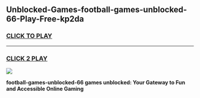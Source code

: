 
## Unblocked-Games-football-games-unblocked-66-Play-Free-kp2da
<h3>
<a href="https://premium76.site?title=football-games-unblocked-66&ref=21A">CLICK TO PLAY</a></h3>
<hr>

<h3>
<a href="https://premium76.site?title=football-games-unblocked-66&ref=21A">CLICK 2 PLAY</a>
  
</h3>

<a href="https://premium76.site?title=football-games-unblocked-66&ref=21A"><img src="https://clearcache.store/games.png"></a>


**football-games-unblocked-66 games unblocked: Your Gateway to Fun and Accessible Online Gaming**
